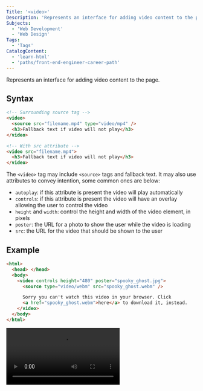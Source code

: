 ```yaml
---
Title: '<video>'
Description: 'Represents an interface for adding video content to the page.'
Subjects:
  - 'Web Development'
  - 'Web Design'
Tags:
  - 'Tags'
CatalogContent:
  - 'learn-html'
  - 'paths/front-end-engineer-career-path'
---
```


Represents an interface for adding video content to the page.

## Syntax

```html
<!-- Surrounding source tag -->
<video>
  <source src="filename.mp4" type="video/mp4" />
  <h3>Fallback text if video will not play</h3>
</video>

<!-- With src attribute -->
<video src="filename.mp4">
  <h3>Fallback text if video will not play</h3>
</video>
```

The `<video>` tag may include `<source>` tags and fallback text. It may also use attributes to convey intention, some common ones are below:

- `autoplay`: if this attribute is present the video will play automatically
- `controls`: if this attribute is present the video will have an overlay allowing the user to control the video
- `height` and `width`: control the height and width of the video element, in pixels
- `poster`: the URL for a photo to show the user while the video is loading
- `src`: the URL for the video that should be shown to the user

## Example

```html
<html>
  <head> </head>
  <body>
    <video controls height="480" poster="spooky_ghost.jpg">
      <source type="video/webm" src="spooky_ghost.webm" />

      Sorry you can't watch this video in your browser. Click
      <a href="spooky_ghost.webm">here</a> to download it, instead.
    </video>
  </body>
</html>
```

<video controls>
  <source type="video/mp4" src="https://raw.githubusercontent.com/Codecademy/docs/main/media/html-video-tag-example.mp4" />
</video>
